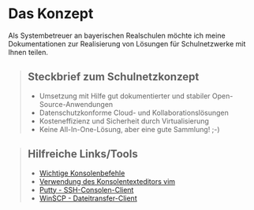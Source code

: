 # Das Konzept

Als Systembetreuer an bayerischen Realschulen möchte ich meine Dokumentationen zur Realisierung von Lösungen für Schulnetzwerke mit Ihnen teilen.

> ## Steckbrief zum Schulnetzkonzept
> - Umsetzung mit Hilfe gut dokumentierter und stabiler Open-Source-Anwendungen
> - Datenschutzkonforme Cloud- und Kollaborationslösungen
> - Kosteneffizienz und Sicherheit durch Virtualisierung
> - Keine All-In-One-Lösung, aber eine gute Sammlung! ;-)

> ## Hilfreiche Links/Tools
> - [Wichtige Konsolenbefehle](https://www.shellbefehle.de/befehle)
> - [Verwendung des Konsolentexteditors vim](https://devhints.io/vim)
> - [Putty - SSH-Consolen-Client](https://www.putty.org)
> - [WinSCP - Dateitransfer-Client](https://winscp.net)